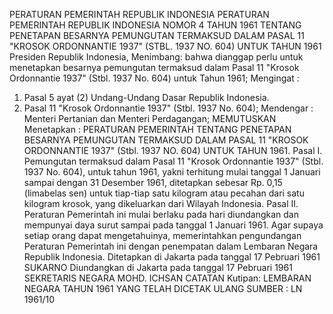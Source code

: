  PERATURAN PEMERINTAH REPUBLIK INDONESIA PERATURAN PEMERINTAH REPUBLIK INDONESIA NOMOR 4 TAHUN 1961 TENTANG PENETAPAN BESARNYA PEMUNGUTAN TERMAKSUD DALAM PASAL 11 "KROSOK ORDONNANTIE 1937" (STBL. 1937 NO. 604) UNTUK TAHUN 1961 Presiden Republik Indonesia,
Menimbang:
 bahwa dianggap perlu untuk menetapkan besarnya pemungutan termaksud dalam Pasal 11 "Krosok Ordonnantie 1937" (Stbl. 1937 No. 604) untuk Tahun 1961;
Mengingat :

1. Pasal 5 ayat (2) Undang-Undang Dasar Republik Indonesia.
2. Pasal 11 "Krosok Ordonnantie 1937" (Stbl. 1937 No. 604); Mendengar : Menteri Pertanian dan Menteri Perdagangan; MEMUTUSKAN Menetapkan : PERATURAN PEMERINTAH TENTANG PENETAPAN BESARNYA PEMUNGUTAN TERMAKSUD DALAM PASAL 11 "KROSOK ORDONNANTIE 1937" (Stbl. 1937 NO. 604) UNTUK TAHUN 1961. Pasal I. Pemungutan termaksud dalam Pasal 11 "Krosok Ordonnantie 1937" (Stbl. 1937 No. 604), untuk tahun 1961, yakni terhitung mulai tanggal 1 Januari sampai dengan 31 Desember 1961, ditetapkan sebesar Rp. 0,15 (limabelas sen) untuk tiap-tiap satu kilogram atau pecahan dari satu kilogram krosok, yang dikeluarkan dari Wilayah Indonesia. Pasal II. Peraturan Pemerintah ini mulai berlaku pada hari diundangkan dan mempunyai daya surut sampai pada tanggal 1 Januari 1961. Agar supaya setiap orang dapat mengetahuinya, memerintahkan pengundangan Peraturan Pemerintah ini dengan penempatan dalam Lembaran Negara Republik Indonesia. Ditetapkan di Jakarta pada tanggal 17 Pebruari 1961 SUKARNO Diundangkan di Jakarta pada tanggal 17 Pebruari 1961 SEKRETARIS NEGARA MOHD. ICHSAN CATATAN Kutipan: LEMBARAN NEGARA TAHUN 1961 YANG TELAH DICETAK ULANG SUMBER : LN 1961/10